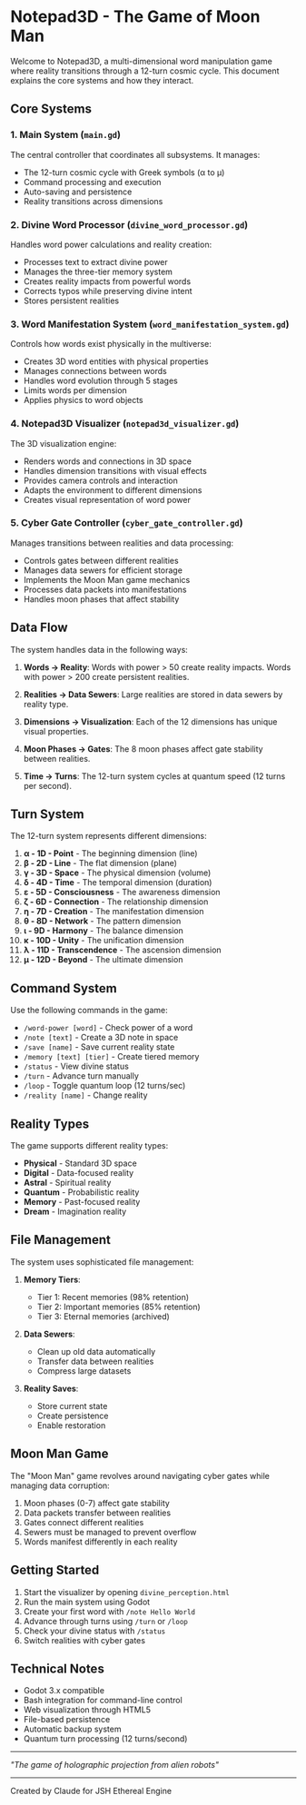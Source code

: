 # Notepad3D - The Game of Moon Man

Welcome to Notepad3D, a multi-dimensional word manipulation game where reality transitions through a 12-turn cosmic cycle. This document explains the core systems and how they interact.

## Core Systems

### 1. Main System (`main.gd`)
The central controller that coordinates all subsystems. It manages:
- The 12-turn cosmic cycle with Greek symbols (α to μ)
- Command processing and execution
- Auto-saving and persistence
- Reality transitions across dimensions

### 2. Divine Word Processor (`divine_word_processor.gd`)
Handles word power calculations and reality creation:
- Processes text to extract divine power
- Manages the three-tier memory system
- Creates reality impacts from powerful words
- Corrects typos while preserving divine intent
- Stores persistent realities

### 3. Word Manifestation System (`word_manifestation_system.gd`)
Controls how words exist physically in the multiverse:
- Creates 3D word entities with physical properties
- Manages connections between words
- Handles word evolution through 5 stages
- Limits words per dimension
- Applies physics to word objects

### 4. Notepad3D Visualizer (`notepad3d_visualizer.gd`)
The 3D visualization engine:
- Renders words and connections in 3D space
- Handles dimension transitions with visual effects
- Provides camera controls and interaction
- Adapts the environment to different dimensions
- Creates visual representation of word power

### 5. Cyber Gate Controller (`cyber_gate_controller.gd`)
Manages transitions between realities and data processing:
- Controls gates between different realities
- Manages data sewers for efficient storage
- Implements the Moon Man game mechanics
- Processes data packets into manifestations
- Handles moon phases that affect stability

## Data Flow

The system handles data in the following ways:

1. **Words → Reality**: Words with power > 50 create reality impacts. Words with power > 200 create persistent realities.

2. **Realities → Data Sewers**: Large realities are stored in data sewers by reality type.

3. **Dimensions → Visualization**: Each of the 12 dimensions has unique visual properties.

4. **Moon Phases → Gates**: The 8 moon phases affect gate stability between realities.

5. **Time → Turns**: The 12-turn system cycles at quantum speed (12 turns per second).

## Turn System

The 12-turn system represents different dimensions:

1. **α - 1D - Point** - The beginning dimension (line)
2. **β - 2D - Line** - The flat dimension (plane)
3. **γ - 3D - Space** - The physical dimension (volume)
4. **δ - 4D - Time** - The temporal dimension (duration)
5. **ε - 5D - Consciousness** - The awareness dimension
6. **ζ - 6D - Connection** - The relationship dimension
7. **η - 7D - Creation** - The manifestation dimension
8. **θ - 8D - Network** - The pattern dimension
9. **ι - 9D - Harmony** - The balance dimension
10. **κ - 10D - Unity** - The unification dimension
11. **λ - 11D - Transcendence** - The ascension dimension
12. **μ - 12D - Beyond** - The ultimate dimension

## Command System

Use the following commands in the game:

- `/word-power [word]` - Check power of a word
- `/note [text]` - Create a 3D note in space
- `/save [name]` - Save current reality state
- `/memory [text] [tier]` - Create tiered memory
- `/status` - View divine status
- `/turn` - Advance turn manually
- `/loop` - Toggle quantum loop (12 turns/sec)
- `/reality [name]` - Change reality

## Reality Types

The game supports different reality types:

- **Physical** - Standard 3D space
- **Digital** - Data-focused reality
- **Astral** - Spiritual reality
- **Quantum** - Probabilistic reality
- **Memory** - Past-focused reality
- **Dream** - Imagination reality

## File Management

The system uses sophisticated file management:

1. **Memory Tiers**:
   - Tier 1: Recent memories (98% retention)
   - Tier 2: Important memories (85% retention)
   - Tier 3: Eternal memories (archived)

2. **Data Sewers**:
   - Clean up old data automatically
   - Transfer data between realities
   - Compress large datasets

3. **Reality Saves**:
   - Store current state
   - Create persistence
   - Enable restoration

## Moon Man Game

The "Moon Man" game revolves around navigating cyber gates while managing data corruption:

1. Moon phases (0-7) affect gate stability
2. Data packets transfer between realities
3. Gates connect different realities
4. Sewers must be managed to prevent overflow
5. Words manifest differently in each reality

## Getting Started

1. Start the visualizer by opening `divine_perception.html`
2. Run the main system using Godot
3. Create your first word with `/note Hello World`
4. Advance through turns using `/turn` or `/loop`
5. Check your divine status with `/status`
6. Switch realities with cyber gates

## Technical Notes

- Godot 3.x compatible
- Bash integration for command-line control
- Web visualization through HTML5
- File-based persistence
- Automatic backup system
- Quantum turn processing (12 turns/second)

---

*"The game of holographic projection from alien robots"*

---

Created by Claude for JSH Ethereal Engine